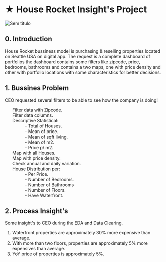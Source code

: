 # ★ House Rocket Insight's Project

![Sem título](https://user-images.githubusercontent.com/75986085/126676350-7000e56f-8fac-4fbc-b766-4c00ab2301a2.png)

<h2>0. Introduction</h2>
<p>House Rocket bussiness model is purchasing & reselling properties located on Seattle USA on digital app. The request is a complete dashboard of portfolios the dashboard contains some filters like zipcode, price, bedrooms, bathrooms and contains a two maps, one with price density and other with portfolio locations with some characteristics for better decisions.</p>

<h2>1. Bussines Problem</h2>
<p>CEO requested several filters to be able to see how the company is doing!</p>

<ul>
  <dl>
    <dt>Filter data with Zipcode.</dt>
    <dt>Filter data columns.</dt>
    <dt>Descriptive Statistical:</dt>
      <dd>- Total of Houses.</dd>
      <dd>- Mean of price.</dd>
      <dd>- Mean of sqft living.</dd>
      <dd>- Mean of m2.</dd>
      <dd>- Price p/ m2.</dd>
    <dt>Map with all Houses.</dt>
    <dt>Map with price density.</dt>
    <dt>Check annual and daily variation.</dt>
    <dt>House Distribution per:</dt>
      <dd>- Per Price.</dd>
      <dd>- Number of Bedrooms.</dd>
      <dd>- Number of Bathrooms</dd>
      <dd>- Number of Floors.</dd>
      <dd>- Have Waterfront.</dd>
  </dl>
</ul>

<h2>2. Process Insight's</h2>
<p>Some insight's to CEO during the EDA and Data Clearing.</p>
<ol>
  <li>Waterfront properties are approximately 30% more expensive than average.</li>
  <li>With more than two floors, properties are approximately 5% more expensives than average.</li>
  <li>YoY price of properties is approximately 5%.</li>
</ol>

<!-- <h2>3. CEO Geral Process</h2>
<ol>
  <li>Filter data with Zipcodes</li>
    <ul>
      <li>Table with all CEO filtred zipcodes.</li>
    </ul>
  <li>Filter data columns.</li>
    <ul>
      <li>Table with all selected attributes.</li>
    </ul>
  <li>Descriptive Statistical.</li>
    <ul>
      <li>Table with statistic metrics.</li>
    </ul>
  <li>CEO request Maps.</li>
    <ul>
      <li>Folium map with zipcodes.</li>
      <li>Folium map with price density.</li>
    </ul>
  <li>Annual and Daily price changes.</li>
    <ul>
      <li>Line plot with Annual Price.</li>
      <li>Line plot with Daily Prices.</li>
    </ul>
  <li>House filtred attributes.</li>
    <ul>
      <li>Histogram with all CEO request attributes.</li>
    </ul>
</ol> -->
